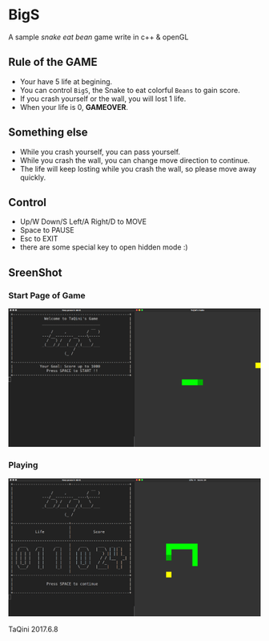 # BigS
A sample *snake eat bean* game write in c++ &amp; openGL

## Rule of the GAME
 - Your have 5 life at begining.
 - You can control `BigS`, the Snake to eat colorful `Beans` to gain score.
 - If you crash yourself or the wall, you will lost 1 life.
 - When your life is 0, **GAMEOVER**.

## Something else
 - While you crash yourself, you can pass yourself.
 - While you crash the wall, you can change move direction to continue.
 - The life will keep losting while you crash the wall, so please move away quickly.

## Control
 - Up/W Down/S Left/A Right/D to MOVE
 - Space to PAUSE
 - Esc to EXIT
 - there are some special key to open hidden mode :)

## SreenShot
### Start Page of Game
 ![STRAT](./snake_ver2_start.png)
### Playing
 ![INGAME](./snake_ver2_game.png)

TaQini
2017.6.8
